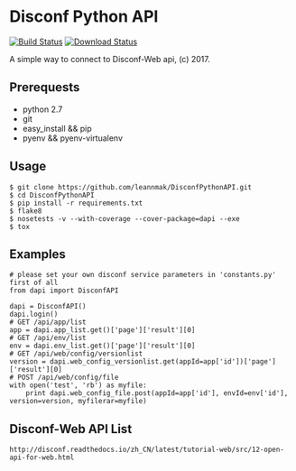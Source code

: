 # Disconf Python API
[![Build Status](https://travis-ci.org/leannmak/DisconfPythonAPI.svg?branch=master)](https://travis-ci.org/leannmak/DisconfPythonAPI)
[![Download Status](https://img.shields.io/badge/download-1024%2Fmonth-green.svg)](https://github.com/leannmak/DisconfPythonAPI)

A simple way to connect to Disconf-Web api, (c) 2017.

## Prerequests

* python 2.7
* git
* easy_install && pip
* pyenv && pyenv-virtualenv

## Usage

```
$ git clone https://github.com/leannmak/DisconfPythonAPI.git
$ cd DisconfPythonAPI
$ pip install -r requirements.txt
$ flake8
$ nosetests -v --with-coverage --cover-package=dapi --exe
$ tox
```

## Examples

```
# please set your own disconf service parameters in 'constants.py' first of all
from dapi import DisconfAPI

dapi = DisconfAPI()
dapi.login()
# GET /api/app/list
app = dapi.app_list.get()['page']['result'][0]
# GET /api/env/list
env = dapi.env_list.get()['page']['result'][0]
# GET /api/web/config/versionlist
version = dapi.web_config_versionlist.get(appId=app['id'])['page']['result'][0]
# POST /api/web/config/file
with open('test', 'rb') as myfile:
    print dapi.web_config_file.post(appId=app['id'], envId=env['id'], version=version, myfilerar=myfile)
```

## Disconf-Web API List

```
http://disconf.readthedocs.io/zh_CN/latest/tutorial-web/src/12-open-api-for-web.html
```
